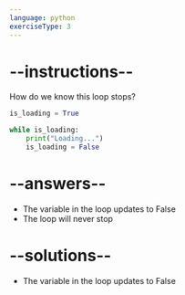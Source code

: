 ```yaml
---
language: python
exerciseType: 3
---
```


# --instructions--

How do we know this loop stops?
```python
is_loading = True

while is_loading:
    print("Loading...")
    is_loading = False
```

# --answers--

- The variable in the loop updates to False
- The loop will never stop

# --solutions--

- The variable in the loop updates to False
